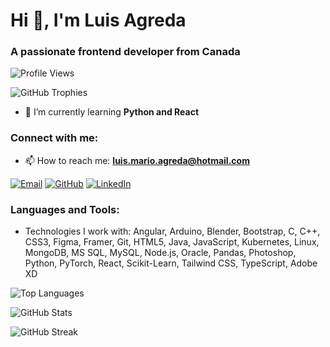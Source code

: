 # Hi 👋, I'm Luis Agreda

### A passionate frontend developer from Canada

![Profile Views](https://komarev.com/ghpvc/?username=luismarioagreda&label=Profile%20views&color=0e75b6&style=flat)

![GitHub Trophies](https://github-profile-trophy.vercel.app/?username=luismarioagreda)

- 🌱 I’m currently learning **Python and React**

### Connect with me:

- 📫 How to reach me: **luis.mario.agreda@hotmail.com**

[![Email](https://img.shields.io/badge/Gmail-%23D14836.svg?&style=for-the-badge&logo=gmail&logoColor=white)](mailto:luis.mario.agreda@hotmail.com)
[![GitHub](https://img.shields.io/badge/GitHub-%2312100E.svg?&style=for-the-badge&logo=Github&logoColor=white)](https://github.com/luismarioagreda)
[![LinkedIn](https://img.shields.io/badge/linkedin-%230077B5.svg?&style=for-the-badge&logo=linkedin&logoColor=white)](https://www.linkedin.com/in/luismarioagreda/)

### Languages and Tools:

- Technologies I work with: Angular, Arduino, Blender, Bootstrap, C, C++, CSS3, Figma, Framer, Git, HTML5, Java, JavaScript, Kubernetes, Linux, MongoDB, MS SQL, MySQL, Node.js, Oracle, Pandas, Photoshop, Python, PyTorch, React, Scikit-Learn, Tailwind CSS, TypeScript, Adobe XD

![Top Languages](https://github-readme-stats.vercel.app/api/top-langs?username=luismarioagreda&show_icons=true&locale=en&layout=compact)

![GitHub Stats](https://github-readme-stats.vercel.app/api?username=luismarioagreda&show_icons=true&locale=en)

![GitHub Streak](https://github-readme-streak-stats.herokuapp.com/?user=luismarioagreda&)
